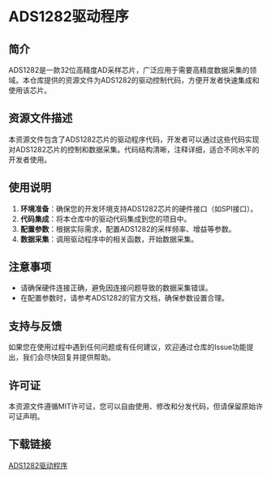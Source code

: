 # ADS1282驱动程序

## 简介

ADS1282是一款32位高精度AD采样芯片，广泛应用于需要高精度数据采集的领域。本仓库提供的资源文件为ADS1282的驱动控制代码，方便开发者快速集成和使用该芯片。

## 资源文件描述

本资源文件包含了ADS1282芯片的驱动程序代码，开发者可以通过这些代码实现对ADS1282芯片的控制和数据采集。代码结构清晰，注释详细，适合不同水平的开发者使用。

## 使用说明

1. **环境准备**：确保您的开发环境支持ADS1282芯片的硬件接口（如SPI接口）。
2. **代码集成**：将本仓库中的驱动代码集成到您的项目中。
3. **配置参数**：根据实际需求，配置ADS1282的采样频率、增益等参数。
4. **数据采集**：调用驱动程序中的相关函数，开始数据采集。

## 注意事项

- 请确保硬件连接正确，避免因连接问题导致的数据采集错误。
- 在配置参数时，请参考ADS1282的官方文档，确保参数设置合理。

## 支持与反馈

如果您在使用过程中遇到任何问题或有任何建议，欢迎通过仓库的Issue功能提出，我们会尽快回复并提供帮助。

## 许可证

本资源文件遵循MIT许可证，您可以自由使用、修改和分发代码，但请保留原始许可证声明。

## 下载链接

[ADS1282驱动程序](https://pan.quark.cn/s/59d7b87891b1)